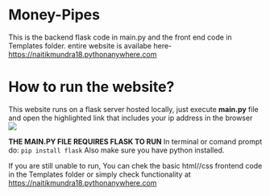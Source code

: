 # Money-Pipes
This is  the backend flask code in main.py and the front end code in Templates folder.
entire website is availabe here- https://naitikmundra18.pythonanywhere.com

# How to run the website?

This website runs on a flask server hosted locally, just execute **main.py** file and open the highlighted link that includes your ip address in the browser 
[![](https://i.ibb.co/vJQyLvR/Capture.png)](https://i.ibb.co/vJQyLvR/Capture.png)

**THE MAIN.PY FILE REQUIRES FLASK TO RUN**
In terminal or comand prompt do:
`pip install flask`
Also make sure you have python installed.

If you are still unable to run, You can chek the basic html//css frontend code in the Templates folder or simply check functionality at  https://naitikmundra18.pythonanywhere.com
